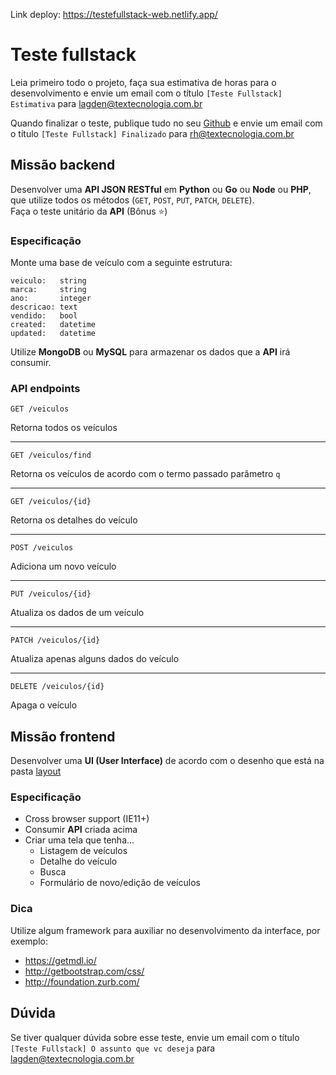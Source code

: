 Link deploy: https://testefullstack-web.netlify.app/


# Teste fullstack

Leia primeiro todo o projeto, faça sua estimativa de horas para o desenvolvimento e envie um email com o título `[Teste Fullstack] Estimativa` para lagden@textecnologia.com.br

Quando finalizar o teste, publique tudo no seu [Github](https://github.com) e envie um email com o título `[Teste Fullstack] Finalizado` para rh@textecnologia.com.br

## Missão backend

Desenvolver uma **API JSON RESTful** em **Python** ou **Go** ou **Node** ou **PHP**, que utilize todos os métodos (`GET`, `POST`, `PUT`, `PATCH`, `DELETE`).  
Faça o teste unitário da **API** (Bônus :star:)
### Especificação

Monte uma base de veículo com a seguinte estrutura:

```
veiculo:   string
marca:     string
ano:       integer
descricao: text
vendido:   bool
created:   datetime
updated:   datetime
```

Utilize **MongoDB** ou **MySQL** para armazenar os dados que a **API** irá consumir.

### API endpoints

`GET /veiculos`

Retorna todos os veículos

---

`GET /veiculos/find`

Retorna os veículos de acordo com o termo passado parâmetro `q`

---

`GET /veiculos/{id}`

Retorna os detalhes do veículo

---

`POST /veiculos`

Adiciona um novo veículo

---

`PUT /veiculos/{id}`

Atualiza os dados de um veículo

---

`PATCH /veiculos/{id}`

Atualiza apenas alguns dados do veículo

---

`DELETE /veiculos/{id}`

Apaga o veículo


## Missão frontend

Desenvolver uma **UI (User Interface)** de acordo com o desenho que está na pasta [layout](https://github.com/TExTecnologia/teste-fullstack/tree/master/layout)

### Especificação

- Cross browser support (IE11+)
- Consumir **API** criada acima
- Criar uma tela que tenha...
    - Listagem de veículos
    - Detalhe do veículo
    - Busca
    - Formulário de novo/edição de veículos

### Dica

Utilize algum framework para auxiliar no desenvolvimento da interface, por exemplo:

- https://getmdl.io/
- http://getbootstrap.com/css/
- http://foundation.zurb.com/

## Dúvida

Se tiver qualquer dúvida sobre esse teste, envie um email com o título `[Teste Fullstack] O assunto que vc deseja` para lagden@textecnologia.com.br
